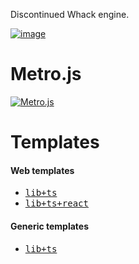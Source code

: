 Discontinued Whack engine.

[![image](https://github.com/user-attachments/assets/6f5e1158-e011-4ca3-9fd0-5f42ec277de5)](https://github.com/jetenginex)

# Metro.js

[![Metro.js](https://github.com/user-attachments/assets/d4c6cf5f-0538-45d3-8450-e4d77eb8b29a)](https://github.com/hydroperx/metro.js)

# Templates

#### Web templates

- <a href="https://github.com/hydroperx/weblib.template.js"><kbd>lib+ts</kbd></a>
- <a href="https://github.com/hydroperx/reactlib.template.js"><kbd>lib+ts+react</kbd></a>

#### Generic templates

- <a href="https://github.com/hydroperx/lib.template.js"><kbd>lib+ts</kbd></a>
